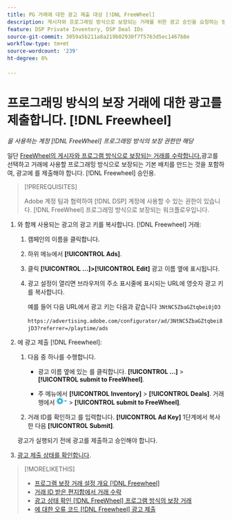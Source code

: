 ```yaml
---
title: PG 거래에 대한 광고 제출 대상 [!DNL FreeWheel]
description: 게시자와 프로그래밍 방식으로 보장되는 거래를 위한 광고 승인을 요청하는 방법을 알아봅니다. [!DNL Freewheel].
feature: DSP Private Inventory, DSP Deal IDs
source-git-commit: 3059a5b211a8a219b02930f7f5763d5ec1467b8e
workflow-type: tm+mt
source-wordcount: '239'
ht-degree: 0%

---
```


# 프로그래밍 방식의 보장 거래에 대한 광고를 제출합니다. [!DNL Freewheel]

*을 사용하는 계정 [!DNL FreeWheel] 프로그래밍 방식의 보장 권한만 해당*

일단 [FreeWheel의 게시자와 프로그램 방식으로 보장되는 거래를 수락합니다.](#programmatic-guaranteed-set-up.md#pg-setup-deal-id-inbox)광고를 선택하고 거래에 사용할 프로그래밍 방식으로 보장되는 기본 배치를 만드는 것을 포함하여, 광고에 를 제출해야 합니다. [!DNL Freewheel] 승인용.

>[!PREREQUISITES]
>
>Adobe 계정 팀과 협력하여 [!DNL DSP] 계정에 사용할 수 있는 권한이 있습니다. [!DNL FreeWheel] 프로그래밍 방식으로 보장되는 워크플로우입니다.

1. 와 함께 사용되는 광고의 광고 키를 복사합니다. [!DNL Freewheel] 거래:

   1. 캠페인의 이름을 클릭합니다.

   1. 하위 메뉴에서 **[!UICONTROL Ads]**.

   1. 클릭  **[!UICONTROL ...]>[!UICONTROL Edit]** 광고 이름 옆에 표시됩니다.

   1. 광고 설정이 열리면 브라우저의 주소 표시줄에 표시되는 URL에 영숫자 광고 키를 복사합니다.

      예를 들어 다음 URL에서 광고 키는 다음과 같습니다 `3NtNC5ZbaGZtqbei8jD3`

      `https://advertising.adobe.com/configurator/ad/3NtNC5ZbaGZtqbei8jD3?referrer=/playtime/ads`

1. 에 광고 제출 [!DNL Freewheel]:

   1. 다음 중 하나를 수행합니다.

      * 광고 이름 옆에 있는 를 클릭합니다.  **[!UICONTROL ...]** > **[!UICONTROL submit to FreeWheel]**.

      * 주 메뉴에서 **[!UICONTROL Inventory]** > **[!UICONTROL Deals]**. 거래 행에서 ![옵션 메뉴](/help/dsp/assets/options-menu.png) > **[!UICONTROL submit to FreeWheel]**.
   1. 거래 ID를 확인하고 를 입력합니다. **[!UICONTROL Ad Key]** 1단계에서 복사한 다음 **[!UICONTROL Submit]**.

   광고가 실행되기 전에 광고를 제출하고 승인해야 합니다.

1. [광고 제출 상태를 확인합니다](freewheel-check-status.md).

>[!MORELIKETHIS]
>
>* [프로그램 보장 거래 설정 개요 [!DNL Freewheel]](freewheel-overview.md)
>* [거래 ID 받은 편지함에서 거래 수락](deal-id-inbox-accept.md)
>* [광고 상태 확인 [!DNL FreeWheel] 프로그램 방식의 보장 거래](freewheel-check-status.md)
>* [에 대한 오류 코드 [!DNL Freewheel] 광고 제출](freewheel-error-codes.md)

